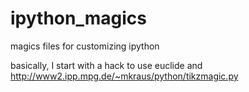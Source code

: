 # ipython_magics
magics files for customizing ipython

basically, I start with a hack to use euclide and http://www2.ipp.mpg.de/~mkraus/python/tikzmagic.py


